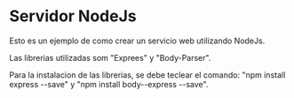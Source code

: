 # Servidor NodeJs 

Esto es un ejemplo de como crear un servicio web utilizando NodeJs.

Las librerias utilizadas som "Exprees" y "Body-Parser".

Para la instalacion de las librerias, se debe teclear el comando: 
"npm install express --save" y "npm install body--express --save".

